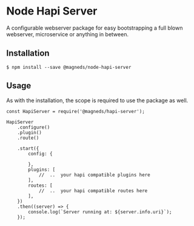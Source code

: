 # Node Hapi Server
A configurable webserver package for easy bootstrapping a full blown webserver, microservice or anything in between.

## Installation
```
$ npm install --save @magneds/node-hapi-server
```

## Usage
As with the installation, the scope is required to use the package as well.

```
const HapiServer = require('@magneds/hapi-server');

HapiServer
	.configure()
	.plugin()
	.route()

	.start({
		config: {

		},
		plugins: [
			//  ..  your hapi compatible plugins here
		],
		routes: [
			//  ..  your hapi compatible routes here
		],
	})
	.then((server) => {
		console.log(`Server running at: ${server.info.uri}`);
	});
```